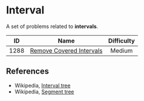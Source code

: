 # Interval

A set of problems related to **intervals**.

|  ID   |                                        Name                                         | Difficulty |
| :---: | :---------------------------------------------------------------------------------: | :--------: |
| 1288  | [Remove Covered Intervals](https://leetcode.com/problems/remove-covered-intervals/) |   Medium   |

## References

* Wikipedia, [Interval tree](https://en.wikipedia.org/wiki/Interval_tree)
* Wikipedia, [Segment tree](https://en.wikipedia.org/wiki/Segment_tree)
